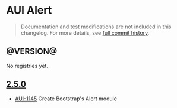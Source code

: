 # AUI Alert

> Documentation and test modifications are not included in this changelog. For more details, see [full commit history](https://github.com/liferay/alloy-ui/commits/master/src/aui-alert).

## @VERSION@

No registries yet.

## [2.5.0](https://github.com/liferay/alloy-ui/releases/tag/2.5.0)

* [AUI-1145](https://issues.liferay.com/browse/AUI-1145) Create Bootstrap's Alert module
